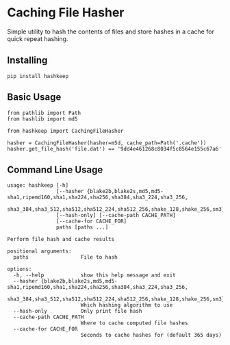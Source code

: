 Caching File Hasher
===================

Simple utility to hash the contents of files and store hashes in a cache for quick repeat hashing.


Installing
----------

    pip install hashkeep


Basic Usage
-----------
    
    from pathlib import Path
    from hashlib import md5

    from hashkeep import CachingFileHasher

    hasher = CachingFileHasher(hasher=m5d, cache_path=Path('.cache'))
    hasher.get_file_hash('file.dat') == '9dd4e461268c8034f5c8564e155c67a6'


Command Line Usage
------------------

    usage: hashkeep [-h]
                    [--hasher {blake2b,blake2s,md5,md5-sha1,ripemd160,sha1,sha224,sha256,sha384,sha3_224,sha3_256,
                               sha3_384,sha3_512,sha512,sha512_224,sha512_256,shake_128,shake_256,sm3}]
                    [--hash-only] [--cache-path CACHE_PATH]
                    [--cache-for CACHE_FOR]
                    paths [paths ...]

    Perform file hash and cache results
    
    positional arguments:
      paths                 File to hash
    
    options:
      -h, --help            show this help message and exit
      --hasher {blake2b,blake2s,md5,md5-sha1,ripemd160,sha1,sha224,sha256,sha384,sha3_224,sha3_256,
                sha3_384,sha3_512,sha512,sha512_224,sha512_256,shake_128,shake_256,sm3}
                            Which hashing algorithm to use
      --hash-only           Only print file hash
      --cache-path CACHE_PATH
                            Where to cache computed file hashes
      --cache-for CACHE_FOR
                            Seconds to cache hashes for (default 365 days)
